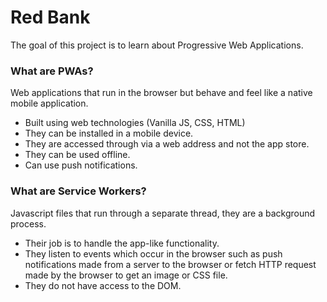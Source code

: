 # Red Bank
The goal of this project is to learn about Progressive Web Applications.

### What are PWAs?
Web applications that run in the browser but behave and feel like a native mobile application. 
- Built using web technologies (Vanilla JS, CSS, HTML)
- They can be installed in a mobile device.
- They are accessed through via a web address and not the app store.
- They can be used offline.
- Can use push notifications.

### What are Service Workers?
Javascript files that run through a separate thread, they are a background process.
- Their job is to handle the app-like functionality.
- They listen to events which occur in the browser such as push notifications made from a server to the browser or fetch HTTP request made by the browser to get an image or CSS file.
- They do not have access to the DOM.

